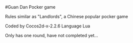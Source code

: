 #Guan Dan Pocker game

Rules similar as "Landlords", a Chinese popular pocker game

Coded by Cocos2d-x-2.2.6
Language Lua

Only has one round, have not completed yet...
